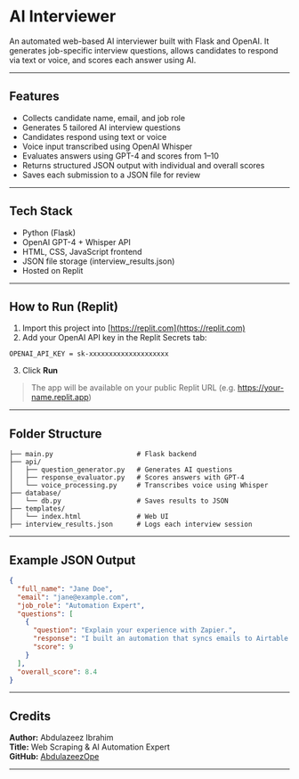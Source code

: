 # AI Interviewer

An automated web-based AI interviewer built with Flask and OpenAI. It generates job-specific interview questions, allows candidates to respond via text or voice, and scores each answer using AI.

---

## Features

- Collects candidate name, email, and job role
- Generates 5 tailored AI interview questions
- Candidates respond using text or voice
- Voice input transcribed using OpenAI Whisper
- Evaluates answers using GPT-4 and scores from 1–10
- Returns structured JSON output with individual and overall scores
- Saves each submission to a JSON file for review

---

## Tech Stack

- Python (Flask)
- OpenAI GPT-4 + Whisper API
- HTML, CSS, JavaScript frontend
- JSON file storage (interview_results.json)
- Hosted on Replit

---

## How to Run (Replit)

1. Import this project into [https://replit.com](https://replit.com)
2. Add your OpenAI API key in the Replit Secrets tab:
```
OPENAI_API_KEY = sk-xxxxxxxxxxxxxxxxxxxx
```
3. Click **Run**

> The app will be available on your public Replit URL (e.g. https://your-name.replit.app)

---

## Folder Structure
```
├── main.py                     # Flask backend
├── api/
│   ├── question_generator.py   # Generates AI questions
│   ├── response_evaluator.py   # Scores answers with GPT-4
│   └── voice_processing.py     # Transcribes voice using Whisper
├── database/
│   └── db.py                   # Saves results to JSON
├── templates/
│   └── index.html              # Web UI
├── interview_results.json      # Logs each interview session
```

---

## Example JSON Output
```json
{
  "full_name": "Jane Doe",
  "email": "jane@example.com",
  "job_role": "Automation Expert",
  "questions": [
    {
      "question": "Explain your experience with Zapier.",
      "response": "I built an automation that syncs emails to Airtable.",
      "score": 9
    }
  ],
  "overall_score": 8.4
}
```

---

## Credits
**Author:** Abdulazeez Ibrahim  
**Title:** Web Scraping & AI Automation Expert  
**GitHub:** [AbdulazeezOpe](https://github.com/AbdulazeezOpe)

---


